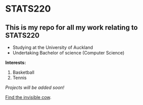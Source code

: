 # STATS220

## This is my repo for all my work relating to STATS220

- Studying at the University of Auckland
- Undertaking Bachelor of science (Computer Science)

**Interests:**

1. Basketball
2. Tennis


*Projects will be added soon!*



[Find the invisible cow](https://findtheinvisiblecow.com/).
